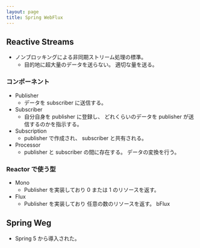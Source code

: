 ```yaml
---
layout: page
title: Spring WebFlux
---
```



## Reactive Streams

* ノンブロッキングによる非同期ストリーム処理の標準。
    * 目的地に超大量のデータを送らない。 適切な量を送る。

### コンポーネント

* Publisher
    * データを subscriber に送信する。
* Subscriber
    * 自分自身を publisher に登録し、 どれくらいのデータを publisher が送信するのかを指示する。
* Subscription
    * publisher で作成され、 subscriber と共有される。
* Processor
    * publisher と subscriber の間に存在する。 データの変換を行う。

### Reactor で使う型

* Mono
    * Publisher を実装しており 0 または 1 のリソースを返す。
* Flux
    * Publisher を実装しており 任意の数のリソースを返す。
    bFlux

## Spring Weg

* Spring 5 から導入された。



